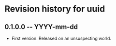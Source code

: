 # Revision history for uuid

## 0.1.0.0 -- YYYY-mm-dd

* First version. Released on an unsuspecting world.
